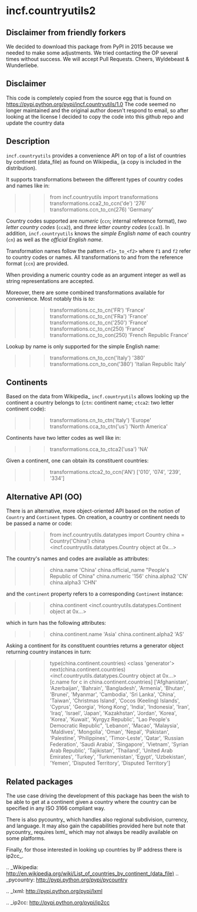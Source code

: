incf.countryutils2
===

Disclaimer from friendly forkers
---

We decided to download this package from PyPI in 2015 because we needed to make some adjustments. We tried contacting the OP several times without success. We will accept Pull Requests. Cheers, Wyldebeast & Wunderliebe.

Disclaimer
---

This code is completely copied from the source egg that is found on
https://pypi.python.org/pypi/incf.countryutils/1.0
The code seemed no longer maintained and the original author doesn't
respond to email, so after looking at the license I decided to copy
the code into this github repo and update the country data


Description
---

`incf.countryutils` provides a convenience API on top of
a list of countries by continent (data_file) as found on Wikipedia_
(a copy is included in the distribution).

It supports transformations between the different types of country
codes and names like in:

 >>> from incf.countryutils import transformations
 >>> transformations.cca2_to_ccn('de')
 '276'
 >>> transformations.ccn_to_cn(276)
 'Germany'

Country codes supported are *numeric* (`ccn`; internal reference format),
*two letter country codes* (`cca2`), and *three letter country codes* (`cca3`).
In addition, `incf.countryutils` knows the *simple English name* of each
country (`cn`) as well as the *official English name*. 

Transformation names follow the pattern `<f1>_to_<f2>` where `f1` and `f2`
refer to country codes or names. All transformations to and from the reference
format (`ccn`) are provided.

When providing a numeric country code as an argument integer as well as
string representations are accepted.

Moreover, there are some combined transformations available for convenience.
Most notably this is <any country code>_to_<simple or official name>:

 >>> transformations.cc_to_cn('FR')
 'France'
 >>> transformations.cc_to_cn('FRa')
 'France'
 >>> transformations.cc_to_cn('250')
 'France'
 >>> transformations.cc_to_cn(250)
 'France'
 >>> transformations.cc_to_con(250)
 'French Republic France'

Lookup by name is only supported for the simple English name:

 >>> transformations.cn_to_ccn('Italy')
 '380'
 >>> transformations.ccn_to_con('380')
 'Italian Republic Italy'


Continents
---

Based on the data from Wikipedia_ `incf.countryutils` allows looking 
up the continent a country belongs to (`ctn`: continent name; 
`ctca2`: two letter continent code):

 >>> transformations.cn_to_ctn('Italy')
 'Europe'
 >>> transformations.cca_to_ctn('us')
 'North America'

Continents have two letter codes as well like in:

 >>> transformations.cca_to_ctca2('usa')
 'NA'

Given a continent, one can obtain its constituent countries:

 >>> transformations.ctca2_to_ccn('AN')
 ['010', '074', '239', '334']


Alternative API (OO)
---

There is an alternative, more object-oriented API based on the
notion of `Country` and `Continent` types. On creation, a country 
or continent needs to be passed a name or code:

 >>> from incf.countryutils.datatypes import Country
 >>> china = Country('China')
 >>> china
 <incf.countryutils.datatypes.Country object at 0x...>

The country's names and codes are available as attributes:

 >>> china.name
 'China'
 >>> china.official_name
 "People's Republic of China"
 >>> china.numeric
 '156'
 >>> china.alpha2
 'CN'
 >>> china.alpha3
 'CHN'

and the `continent` property refers to a corresponding `Continent` 
instance:

 >>> china.continent
 <incf.countryutils.datatypes.Continent object at 0x...>

which in turn has the following attributes:

 >>> china.continent.name
 'Asia'
 >>> china.continent.alpha2
 'AS'

Asking a continent for its constituent countries returns
a generator object returning country instances in turn:

 >>> type(china.continent.countries)
 <class 'generator'>
 >>> next(china.continent.countries)
 <incf.countryutils.datatypes.Country object at 0x...>
 >>> [c.name for c in china.continent.countries]
 ['Afghanistan', 'Azerbaijan', 'Bahrain', 'Bangladesh', 'Armenia', 'Bhutan', 'Brunei', 'Myanmar', 'Cambodia', 'Sri Lanka', 'China', 'Taiwan', 'Christmas Island', 'Cocos (Keeling) Islands', 'Cyprus', 'Georgia', 'Hong Kong', 'India', 'Indonesia', 'Iran', 'Iraq', 'Israel', 'Japan', 'Kazakhstan', 'Jordan', 'Korea', 'Korea', 'Kuwait', 'Kyrgyz Republic', "Lao People's Democratic Republic", 'Lebanon', 'Macao', 'Malaysia', 'Maldives', 'Mongolia', 'Oman', 'Nepal', 'Pakistan', 'Palestine', 'Philippines', 'Timor-Leste', 'Qatar', 'Russian Federation', 'Saudi Arabia', 'Singapore', 'Vietnam', 'Syrian Arab Republic', 'Tajikistan', 'Thailand', 'United Arab Emirates', 'Turkey', 'Turkmenistan', 'Egypt', 'Uzbekistan', 'Yemen', 'Disputed Territory', 'Disputed Territory']



Related packages
---

The use case driving the development of this package has been the
wish to be able to get at a continent given a country where the 
country can be specified in any ISO 3166 compliant way. 

There is also pycountry_ which handles also regional subdivision,
currency, and language. It may also gain the capabilities provided
here but note that pycountry_ requires lxml_ which may not always
be readily available on some platforms. 

Finally, for those interested in looking up countries by IP address
there is ip2cc_. 



.. _Wikipedia: http://en.wikipedia.org/wiki/List_of_countries_by_continent_(data_file)
.. _pycountry: http://pypi.python.org/pypi/pycountry

.. _lxml: http://pypi.python.org/pypi/lxml

.. _ip2cc: http://pypi.python.org/pypi/ip2cc
